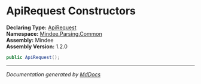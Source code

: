 ﻿<!--  
  <auto-generated>   
    The contents of this file were generated by a tool.  
    Changes to this file may be list if the file is regenerated  
  </auto-generated>   
-->

# ApiRequest Constructors

**Declaring Type:** [ApiRequest](../index.md)  
**Namespace:** [Mindee.Parsing.Common](../../index.md)  
**Assembly:** Mindee  
**Assembly Version:** 1.2.0

```csharp
public ApiRequest();
```
___

*Documentation generated by [MdDocs](https://github.com/ap0llo/mddocs)*
